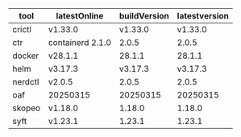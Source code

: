 | tool | latestOnline | buildVersion | latestversion |
|------|--------------|--------------|---------------|
| crictl | v1.33.0 | v1.33.0 | v1.33.0 |
| ctr | containerd 2.1.0 | 2.0.5 | 2.0.5 |
| docker | v28.1.1 | 28.1.1 | 28.1.1 |
| helm | v3.17.3 | v3.17.3 | v3.17.3 |
| nerdctl | v2.0.5 | 2.0.5 | 2.0.5 |
| oaf | 20250315 | 20250315 | 20250315 |
| skopeo | v1.18.0 | 1.18.0 | 1.18.0 |
| syft | v1.23.1 | 1.23.1 | 1.23.1 |

